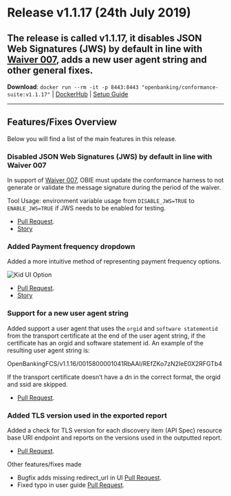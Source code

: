 # Release v1.1.17 (24th July 2019)

The release is called **v1.1.17**, it disables JSON Web Signatures (JWS) by default in line with [Waiver 007](https://openbanking.atlassian.net/wiki/spaces/DZ/pages/1112670669/W007), adds a new user agent string and other general fixes.
---
**Download**: `docker run --rm -it -p 8443:8443 "openbanking/conformance-suite:v1.1.17"` | [DockerHub](https://hub.docker.com/r/openbanking/conformance-suite) | [Setup Guide](https://bitbucket.org/openbankingteam/conformance-suite/src/develop/docs/setup-guide.md)

---

## Features/Fixes Overview

Below you will find a list of the main features in this release.

### Disabled JSON Web Signatures (JWS) by default in line with Waiver 007

In support of [Waiver 007](https://openbanking.atlassian.net/wiki/spaces/DZ/pages/1112670669/W007), OBIE must update the conformance harness to not generate or validate the message signature during the period of the waiver.

Tool Usage: environment variable usage from `DISABLE_JWS=TRUE` to `ENABLE_JWS=TRUE` if JWS needs to be enabled for testing.

* [Pull Request](https://bitbucket.org/openbankingteam/conformance-suite/pull-requests/439).
* [Story](https://openbanking.atlassian.net/browse/REFAPP-742)

### Added Payment frequency dropdown

Added a more intuitive method of representing payment frequency options.

![Kid UI Option](https://bitbucket.org/repo/z8qkBnL/images/1319331757-Screenshot%202019-07-24%20at%2010.15.19.png)

* [Pull Request](https://bitbucket.org/openbankingteam/conformance-suite/pull-requests/438).
* [Story](https://openbanking.atlassian.net/browse/REFAPP-838)

### Support for a new user agent string

Added support a user agent that uses the `orgid` and `software statementid` from the transport certificate at the end of the user agent string, if the certificate has an orgid and software statement id. An example of the resulting user agent string is:

OpenBankingFCS/v1.1.16/0015800001041RbAAI/REfZKo7zN2IeE0X2RFGTb4

If the transport certificate doesn’t have a dn in the correct format, the orgid and ssid are skipped.

* [Pull Request](https://bitbucket.org/openbankingteam/conformance-suite/pull-requests/437).

### Added TLS version used in the exported report

Added a check for TLS version for each discovery item (API Spec) resource base URI endpoint and reports on the versions used in the outputted report.

* [Pull Request](https://bitbucket.org/openbankingteam/conformance-suite/pull-requests/422).

Other features/fixes made

* Bugfix adds missing redirect_url in UI [Pull Request](https://bitbucket.org/openbankingteam/conformance-suite/pull-requests/436).
* Fixed typo in user guide [Pull Request](https://bitbucket.org/openbankingteam/conformance-suite/pull-requests/427).
